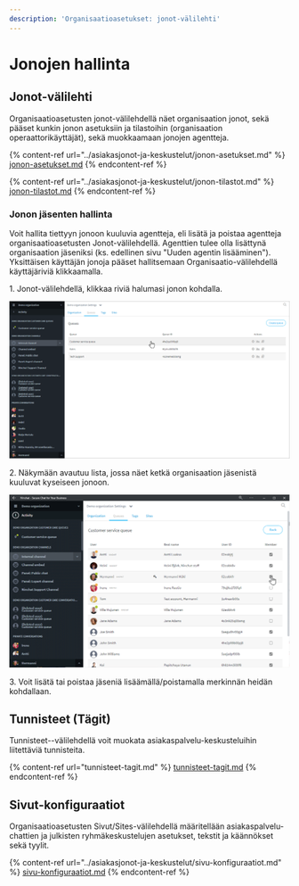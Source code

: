 ```yaml
---
description: 'Organisaatioasetukset: jonot-välilehti'
---
```


# Jonojen hallinta

## Jonot-välilehti <a href="jonot-valilehti" id="jonot-valilehti"></a>

Organisaatioasetusten jonot-välilehdellä näet organisaation jonot, sekä pääset kunkin jonon asetuksiin ja tilastoihin (organisaation operaattorikäyttäjät), sekä muokkaamaan jonojen agentteja.

{% content-ref url="../asiakasjonot-ja-keskustelut/jonon-asetukset.md" %}
[jonon-asetukset.md](../asiakasjonot-ja-keskustelut/jonon-asetukset.md)
{% endcontent-ref %}

{% content-ref url="../asiakasjonot-ja-keskustelut/jonon-tilastot.md" %}
[jonon-tilastot.md](../asiakasjonot-ja-keskustelut/jonon-tilastot.md)
{% endcontent-ref %}

### Jonon jäsenten hallinta <a href="jonon-jasenten-hallinta" id="jonon-jasenten-hallinta"></a>

Voit hallita tiettyyn jonoon kuuluvia agentteja, eli lisätä ja poistaa agentteja organisaatioasetusten Jonot-välilehdellä. Agenttien tulee olla lisättynä organisaation jäseniksi (ks. edellinen sivu "Uuden agentin lisääminen").\
Yksittäisen käyttäjän jonoja pääset hallitsemaan Organisaatio-välilehdellä käyttäjäriviä klikkaamalla.

1\. Jonot-välilehdellä, klikkaa riviä halumasi jonon kohdalla.

![Valitse jono, jonka vastaajia haluat muokata](../.gitbook/assets/organization-queues-select.png)

2\. Näkymään avautuu lista, jossa näet ketkä organisaation jäsenistä kuuluvat kyseiseen jonoon.

![Lisää tai poista organisaation jäseniä jonon vastaajista](../.gitbook/assets/organization-queues-members.png)

3\. Voit lisätä tai poistaa jäseniä lisäämällä/poistamalla merkinnän heidän kohdallaan.

## Tunnisteet (Tägit)  <a href="keskustelumerkintojen-hallinta-tagit" id="keskustelumerkintojen-hallinta-tagit"></a>

Tunnisteet--välilehdellä voit muokata asiakaspalvelu-keskusteluihin liitettäviä tunnisteita.

{% content-ref url="tunnisteet-tagit.md" %}
[tunnisteet-tagit.md](tunnisteet-tagit.md)
{% endcontent-ref %}

## Sivut-konfiguraatiot

Organisaatioasetusten Sivut/Sites-välilehdellä määritellään asiakaspalvelu-chattien ja julkisten ryhmäkeskustelujen asetukset, tekstit ja käännökset sekä tyylit.

{% content-ref url="../asiakasjonot-ja-keskustelut/sivu-konfiguraatiot.md" %}
[sivu-konfiguraatiot.md](../asiakasjonot-ja-keskustelut/sivu-konfiguraatiot.md)
{% endcontent-ref %}
